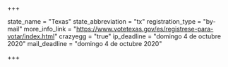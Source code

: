 +++

state_name = "Texas"
state_abbreviation = "tx"
registration_type = "by-mail"
more_info_link = "https://www.votetexas.gov/es/registrese-para-votar/index.html"
crazyegg = "true"
ip_deadline = "domingo 4 de octubre 2020"
mail_deadline = "domingo 4 de octubre 2020"

+++